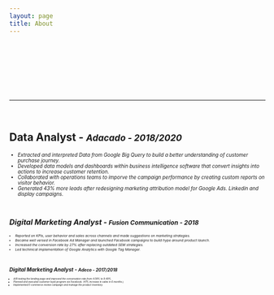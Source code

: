 ```yaml
---
layout: page
title: About
---
```


<style>
/* Google Fonts */
@import url(https://fonts.googleapis.com/css?family=PT+Serif:400,400italic,700%7CPT+Sans:400);
/* @import url(https://fonts.googleapis.com/css?family=Anonymous+Pro); */


/* Global */

.css-typing
{   position: relative;
    font-family: 'Anonymous Pro', monospace;
    font-size: 18px;
    width: 50em;
    white-space:nowrap;
    overflow:hidden;
    -webkit-animation: type 1s steps(40, end);
    animation: type 5s steps(40, end);
}

.css-typing:nth-child(2)
{
    white-space:nowrap;
    overflow:hidden;    
    opacity:0;
    -webkit-animation: type 4s steps(40, end);
    animation: type2 5s steps(40, end);
    -webkit-animation-delay: 5s; 
    animation-delay: 1s;
    -webkit-animation-fill-mode: forwards;
    animation-fill-mode: forwards;
}
.css-typing:nth-child(3){
    white-space:nowrap;
    overflow:hidden;
    opacity:0;
    -webkit-animation: type 5s steps(40, end);
    animation: type3 5s steps(40, end);
    -webkit-animation-delay: 10s; 
    animation-delay: 2s;
    -webkit-animation-fill-mode: forwards;
    animation-fill-mode: forwards;
}

 @keyframes type{
    from { width: 0; }
}

@-webkit-keyframes type{
    from { width: 0; }
}

span{
  animation: blink 1s infinite;
}

@keyframes type2{
0%{width: 0;}
from {opacity:0;}
1%{opacity:1;}
to{opacity:1;}
100%{opacity:1;}
}
@-webkit-keyframes type2{
0%{width: 0;}
from {opacity:0;}
1%{opacity:1;}
to{opacity:1;}
100%{opacity:1;}
}  
@keyframes type3{
  0%{width: 0;}
  from {opacity:0;}
1%{opacity:1;}
to{opacity:1;}
100%{opacity:1;}

} 
@-webkit-keyframes type3{
  0%{width: 0;}
  from {opacity:0;}
1%{opacity:1;}
to{opacity:1;}
100%{opacity:1;}
} 
</style>
<p class="css-typing">jinyushanvictor@outlook.com</p>
<p class="css-typing">778-709-8990 </p>
<br>
<hr>
<br>


## Data Analyst - <small><em> *Adacado - 2018/2020*<small><em>
* Extracted and interpreted Data from Google Big Query to build a better understanding of customer purchase journey. 
* Developed data models and dashboards within business intelligence software that convert insights into actions to increase customer retention.
* Collaborated with operations teams to imporve the campaign performance by creating custom reports on visitor behavior. 
* Generated 43% more leads after redesigning marketing attribution model for Google Ads. Linkedin and display campaigns. 

<br>

## Digital Marketing Analyst - <small><em>*Fusion Communication - 2018*<small><em>
* Reported on KPIs, user behavior and sales across channels and made suggestions on marketing strategies. 
* Became well versed in Facebook Ad Manager and launched Facebook campaigns to build hype around product launch.
* Increased the conversion rate by 27% after replacing outdated SEM strategies.  
* Led techinical implementation of Google Analytics with Google Tag Manager.

<br>

## Digital Marketing Analyst - <small><em>*Adeco - 2017/2018*<small><em>
* A/B testing the landing page and improved the conversation rate from 4.08% to 9.49%.
* Planned and executed customer loyal program via Facebook. (41% increase in sales in 6 months.)
* Implemented E-commerce review campaign and manage the product inventory.  




